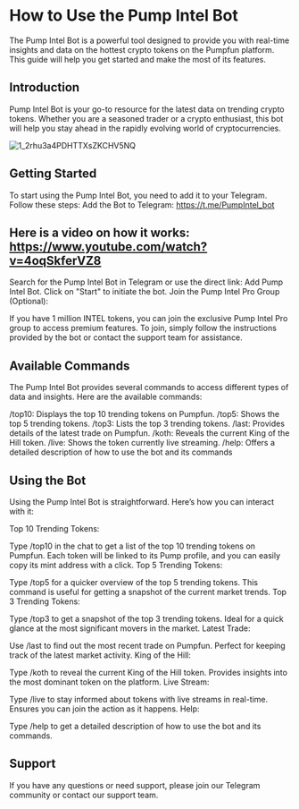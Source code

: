# How to Use the Pump Intel Bot

The Pump Intel Bot is a powerful tool designed to provide you with real-time insights and data on the hottest crypto tokens on the Pumpfun platform. This guide will help you get started and make the most of its features.

## Introduction
Pump Intel Bot is your go-to resource for the latest data on trending crypto tokens. Whether you are a seasoned trader or a crypto enthusiast, this bot will help you stay ahead in the rapidly evolving world of cryptocurrencies.

![1_2rhu3a4PDHTTXsZKCHV5NQ](https://github.com/pumpintel/Pump-Intel/assets/173568339/e6e1e3f9-5e1d-4301-98c2-113639dfc134)

## Getting Started
To start using the Pump Intel Bot, you need to add it to your Telegram. Follow these steps:
Add the Bot to Telegram: https://t.me/PumpIntel_bot

## Here is a video on how it works: https://www.youtube.com/watch?v=4oqSkferVZ8

Search for the Pump Intel Bot in Telegram or use the direct link: Add Pump Intel Bot.
Click on "Start" to initiate the bot.
Join the Pump Intel Pro Group (Optional):

If you have 1 million INTEL tokens, you can join the exclusive Pump Intel Pro group to access premium features.
To join, simply follow the instructions provided by the bot or contact the support team for assistance.

## Available Commands
The Pump Intel Bot provides several commands to access different types of data and insights. Here are the available commands:

/top10: Displays the top 10 trending tokens on Pumpfun.
/top5: Shows the top 5 trending tokens.
/top3: Lists the top 3 trending tokens.
/last: Provides details of the latest trade on Pumpfun.
/koth: Reveals the current King of the Hill token.
/live: Shows the token currently live streaming.
/help: Offers a detailed description of how to use the bot and its commands

## Using the Bot
Using the Pump Intel Bot is straightforward. Here’s how you can interact with it:

Top 10 Trending Tokens:

Type /top10 in the chat to get a list of the top 10 trending tokens on Pumpfun.
Each token will be linked to its Pump profile, and you can easily copy its mint address with a click.
Top 5 Trending Tokens:

Type /top5 for a quicker overview of the top 5 trending tokens.
This command is useful for getting a snapshot of the current market trends.
Top 3 Trending Tokens:

Type /top3 to get a snapshot of the top 3 trending tokens.
Ideal for a quick glance at the most significant movers in the market.
Latest Trade:

Use /last to find out the most recent trade on Pumpfun.
Perfect for keeping track of the latest market activity.
King of the Hill:

Type /koth to reveal the current King of the Hill token.
Provides insights into the most dominant token on the platform.
Live Stream:

Type /live to stay informed about tokens with live streams in real-time.
Ensures you can join the action as it happens.
Help:

Type /help to get a detailed description of how to use the bot and its commands.

## Support
If you have any questions or need support, please join our Telegram community or contact our support team.

